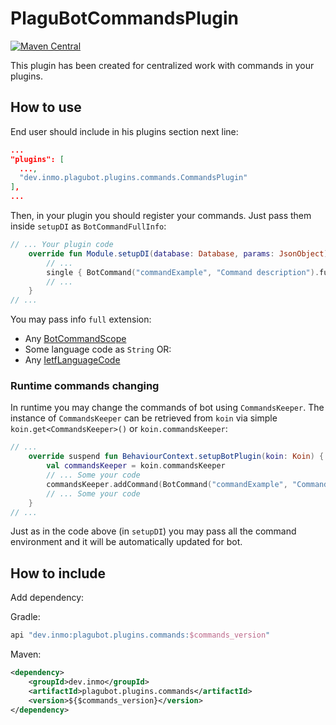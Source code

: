 # PlaguBotCommandsPlugin

[![Maven Central](https://maven-badges.herokuapp.com/maven-central/dev.inmo/plagubot.plugins.commands/badge.svg)](https://maven-badges.herokuapp.com/maven-central/dev.inmo/plagubot.plugins.commands)

This plugin has been created for centralized work with commands in your plugins.

## How to use

End user should include in his plugins section next line:

```json
...
"plugins": [
  ...,
  "dev.inmo.plagubot.plugins.commands.CommandsPlugin"
],
...
```

Then, in your plugin you should register your commands. Just pass them inside `setupDI` as `BotCommandFullInfo`:

```kotlin
// ... Your plugin code
    override fun Module.setupDI(database: Database, params: JsonObject) {
        // ...
        single { BotCommand("commandExample", "Command description").full() }
        // ...
    }
// ...
```

You may pass info `full` extension:

* Any [BotCommandScope](https://tgbotapi.inmo.dev/docs/dev.inmo.tgbotapi.types.commands/-bot-command-scope/index.html)
* Some language code as `String` OR:
* Any [IetfLanguageCode](https://microutils.inmo.dev/micro_utils.dokka/dev.inmo.micro_utils.language_codes/%5Bcommon%5D-ietf-language-code/index.html)

### Runtime commands changing

In runtime you may change the commands of bot using `CommandsKeeper`. The instance of `CommandsKeeper` can be
retrieved from `koin` via simple `koin.get<CommandsKeeper>()` or `koin.commandsKeeper`:

```kotlin
// ...
    override suspend fun BehaviourContext.setupBotPlugin(koin: Koin) {
        val commandsKeeper = koin.commandsKeeper
        // ... Some your code
        commandsKeeper.addCommand(BotCommand("commandExample", "Command description"))
        // ... Some your code
    }
// ...
```

Just as in the code above (in `setupDI`) you may pass all the command environment and it will be automatically updated
for bot.

## How to include

Add dependency:

Gradle:

```groovy
api "dev.inmo:plagubot.plugins.commands:$commands_version"
```

Maven:

```xml
<dependency>
    <groupId>dev.inmo</groupId>
    <artifactId>plagubot.plugins.commands</artifactId>
    <version>${$commands_version}</version>
</dependency>
```
